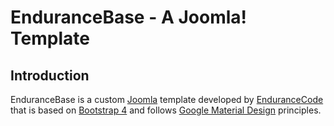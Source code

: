 # EnduranceBase - A Joomla! Template

## Introduction

EnduranceBase is a custom [Joomla](https://www.joomla.org/) template developed by [EnduranceCode](https://twitter.com/EnduranceCodePT) that is based on [Bootstrap 4](https://getbootstrap.com/) and follows [Google Material Design](https://material.io/) principles.
